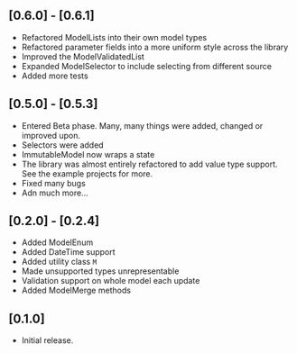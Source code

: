 ## [0.6.0] - [0.6.1]

- Refactored ModelLists into their own model types
- Refactored parameter fields into a more uniform style across the library
- Improved the ModelValidatedList
- Expanded ModelSelector to include selecting from different source
- Added more tests

## [0.5.0] - [0.5.3]

- Entered Beta phase. Many, many things were added, changed or improved upon.
- Selectors were added
- ImmutableModel now wraps a state
- The library was almost entirely refactored to add value type support. See the example projects for more.
- Fixed many bugs
- Adn much more...

## [0.2.0] - [0.2.4]

- Added ModelEnum
- Added DateTime support
- Added utility class `M`
- Made unsupported types unrepresentable
- Validation support on whole model each update
- Added ModelMerge methods

## [0.1.0]

- Initial release.
